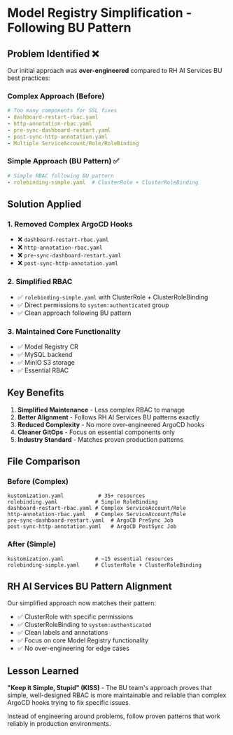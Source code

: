 # Model Registry Simplification - Following BU Pattern

## Problem Identified ❌
Our initial approach was **over-engineered** compared to RH AI Services BU best practices:

### Complex Approach (Before)
```yaml
# Too many components for SSL fixes
- dashboard-restart-rbac.yaml
- http-annotation-rbac.yaml  
- pre-sync-dashboard-restart.yaml
- post-sync-http-annotation.yaml
- Multiple ServiceAccount/Role/RoleBinding
```

### Simple Approach (BU Pattern) ✅
```yaml
# Simple RBAC following BU pattern
- rolebinding-simple.yaml  # ClusterRole + ClusterRoleBinding
```

## Solution Applied

### 1. Removed Complex ArgoCD Hooks
- ❌ `dashboard-restart-rbac.yaml`
- ❌ `http-annotation-rbac.yaml`
- ❌ `pre-sync-dashboard-restart.yaml` 
- ❌ `post-sync-http-annotation.yaml`

### 2. Simplified RBAC
- ✅ `rolebinding-simple.yaml` with ClusterRole + ClusterRoleBinding
- ✅ Direct permissions to `system:authenticated` group
- ✅ Clean approach following BU pattern

### 3. Maintained Core Functionality
- ✅ Model Registry CR
- ✅ MySQL backend
- ✅ MinIO S3 storage
- ✅ Essential RBAC

## Key Benefits

1. **Simplified Maintenance** - Less complex RBAC to manage
2. **Better Alignment** - Follows RH AI Services BU patterns exactly
3. **Reduced Complexity** - No more over-engineered ArgoCD hooks
4. **Cleaner GitOps** - Focus on essential components only
5. **Industry Standard** - Matches proven production patterns

## File Comparison

### Before (Complex)
```
kustomization.yaml           # 35+ resources
rolebinding.yaml            # Simple RoleBinding
dashboard-restart-rbac.yaml # Complex ServiceAccount/Role
http-annotation-rbac.yaml   # Complex ServiceAccount/Role  
pre-sync-dashboard-restart.yaml  # ArgoCD PreSync Job
post-sync-http-annotation.yaml   # ArgoCD PostSync Job
```

### After (Simple)
```
kustomization.yaml          # ~15 essential resources
rolebinding-simple.yaml     # ClusterRole + ClusterRoleBinding
```

## RH AI Services BU Pattern Alignment

Our simplified approach now matches their pattern:
- ✅ ClusterRole with specific permissions
- ✅ ClusterRoleBinding to `system:authenticated`
- ✅ Clean labels and annotations
- ✅ Focus on core Model Registry functionality
- ✅ No over-engineering for edge cases

## Lesson Learned

**"Keep it Simple, Stupid" (KISS)** - The BU team's approach proves that simple, well-designed RBAC is more maintainable and reliable than complex ArgoCD hooks trying to fix specific issues.

Instead of engineering around problems, follow proven patterns that work reliably in production environments.
